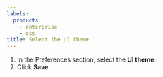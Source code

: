 ```yaml
---
labels:
  products:
    - enterprise
    - oss
title: Select the UI theme
---
```


1. In the Preferences section, select the **UI theme**.
1. Click **Save**.
